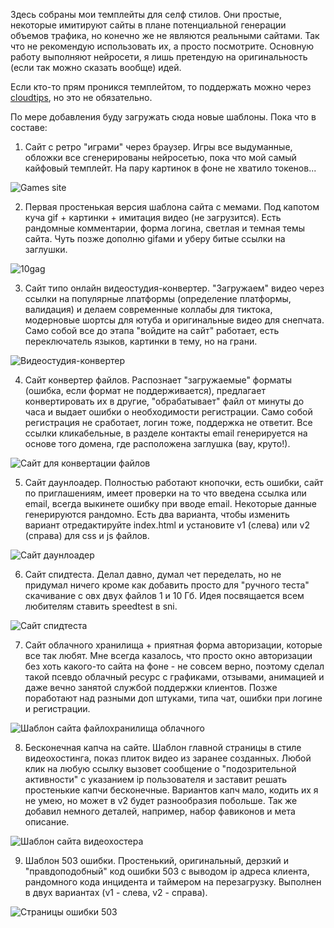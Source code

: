 Здесь собраны мои темплейты для селф стилов. Они простые, некоторые имитируют сайты в плане потенциальной генерации объемов трафика, но конечно же не являются реальными сайтами. Так что не рекомендую использовать их, а просто посмотрите. Основную работу выполняют нейросети, я лишь претендую на оригинальность (если так можно сказать вообще) идей.

Если кто-то прям проникся темплейтом, то поддержать можно через [cloudtips](https://pay.cloudtips.ru/p/94c8d43b), но это не обязательно.

По мере добавления буду загружать сюда новые шаблоны. Пока что в составе:

1. Сайт с ретро "играми" через браузер. Игры все выдуманные, обложки все сгенерированы нейросетью, пока что мой самый кайфовый темплейт. На пару картинок в фоне не хватило токенов...

![Games site](https://github.com/user-attachments/assets/0b6672e7-73da-416b-b2ab-58d82a4af0bd)

2. Первая простенькая версия шаблона сайта с мемами. Под капотом куча gif + картинки + имитация видео (не загрузится). Есть рандомные комментарии, форма логина, светлая и темная темы сайта. Чуть позже дополню gifами и уберу битые ссылки на заглушки.

![10gag](https://github.com/user-attachments/assets/e50f1b4c-1927-47c7-ae70-a78981aa4a56)

3. Сайт типо онлайн видеостудия-конвертер. "Загружаем" видео через ссылки на популярные лпатформы (определение платформы, валидация) и делаем современные коллабы для тиктока, модерновые шортсы для ютуба и оригинальные видео для снепчата. Само собой все до этапа "войдите на сайт" работает, есть переключатель языков, картинки в тему, но на грани.

![Видеостудия-конвертер](https://github.com/user-attachments/assets/6791d52c-806a-4acc-8ffc-9d6ab762163f)

4. Сайт конвертер файлов. Распознает "загружаемые" форматы (ошибка, если формат не поддерживается), предлагает конвертировать их в другие, "обрабатывает" файл от минуты до часа и выдает ошибки о необходимости регистрации. Само собой регистрация не сработает, логин тоже, поддержка не ответит. Все ссылки кликабельные, в разделе контакты email генерируется на основе того домена, где расположена заглушка (вау, круто!).

![Сайт для конвертации файлов](https://github.com/user-attachments/assets/874cd460-02a6-42bb-9a88-a38d975fe755)

5. Сайт даунлоадер. Полностью работают кнопочки, есть ошибки, сайт по приглашениям, имеет проверки на то что введена ссылка или email, всегда выкинете ошибку при вводе email. Некоторые данные генерируются рандомно. Есть два варианта, чтобы изменить вариант отредактируйте index.html и установите v1 (слева) или v2 (справа) для css и js файлов.

![Сайт даунлоадер](https://github.com/user-attachments/assets/a6126b23-05ad-482c-8c02-5a7f87679a41)

6. Сайт спидтеста. Делал давно, думал чет переделать, но не придумал ничего кроме как добавить просто для "ручного теста" скачивание с овх двух файлов 1 и 10 Гб. Идея посвящается всем любителям ставить speedtest в sni.

![Сайт спидтеста](https://github.com/user-attachments/assets/5e3a4136-40d1-41d5-b003-d90d6774889f)

7. Сайт облачного хранилища + приятная форма авторизации, которые все так любят. Мне всегда казалось, что просто окно авторизации без хоть какого-то сайта на фоне - не совсем верно, поэтому сделал такой псевдо облачный ресурс с графиками, отзывами, анимацией и даже вечно занятой службой поддержки клиентов. Позже поработают над разными доп штуками, типа чат, ошибки при логине и регистрации.

![Шаблон сайта файлохранилища облачного](https://github.com/user-attachments/assets/011fb444-6e0b-4e1e-9bc6-1a519ba1e7cb)

8. Бесконечная капча на сайте. Шаблон главной страницы в стиле видеохостинга, показ плиток видео из заранее созданных. Любой клик на любую ссылку вызовет сообщение о "подозрительной активности" с указанием ip пользователя и заставит решать простенькие капчи бесконечные. Вариантов капч мало, кодить их я не умею, но может в v2 будет разнообразия побольше. Так же добавил немного деталей, например, набор фавиконов и мета описание.

![Шаблон сайта видеохостера](https://github.com/user-attachments/assets/22210ec3-8a2a-4845-b88d-cb07f07975ed)

9. Шаблон 503 ошибки. Простенький, оригинальный, дерзкий и "правдоподобный" код ошибки 503 с выводом ip адреса клиента, рандомного кода инцидента и таймером на перезагрузку. Выполнен в двух вариантах (v1 - слева, v2 - справа).

![Страницы ошибки 503](https://github.com/user-attachments/assets/654b1cab-f2bf-452d-9fd9-9cdc1a28a2fd)
